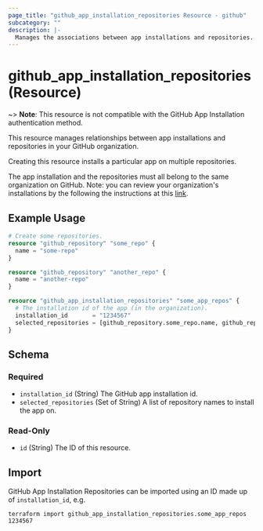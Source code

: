 ```yaml
---
page_title: "github_app_installation_repositories Resource - github"
subcategory: ""
description: |-
  Manages the associations between app installations and repositories.
---
```


# github_app_installation_repositories (Resource)

~> **Note**: This resource is not compatible with the GitHub App Installation authentication method.

This resource manages relationships between app installations and repositories in your GitHub organization.

Creating this resource installs a particular app on multiple repositories.

The app installation and the repositories must all belong to the same organization on GitHub. Note: you can review your organization's installations by the following the instructions at this [link](https://docs.github.com/en/github/setting-up-and-managing-organizations-and-teams/reviewing-your-organizations-installed-integrations).

## Example Usage

```terraform
# Create some repositories.
resource "github_repository" "some_repo" {
  name = "some-repo"
}

resource "github_repository" "another_repo" {
  name = "another-repo"
}

resource "github_app_installation_repositories" "some_app_repos" {
  # The installation id of the app (in the organization).
  installation_id       = "1234567"
  selected_repositories = [github_repository.some_repo.name, github_repository.another_repo.name]
}
```

<!-- schema generated by tfplugindocs -->
## Schema

### Required

- `installation_id` (String) The GitHub app installation id.
- `selected_repositories` (Set of String) A list of repository names to install the app on.

### Read-Only

- `id` (String) The ID of this resource.

## Import

GitHub App Installation Repositories can be imported using an ID made up of `installation_id`, e.g.

```shell
terraform import github_app_installation_repositories.some_app_repos 1234567
```

